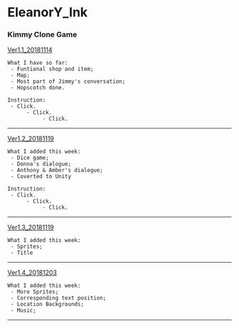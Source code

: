 # EleanorY_Ink
### Kimmy Clone Game
[Ver1.1_20181114](https://jiaxi-yang.itch.io/kimmy-ver1)

    What I have so far: 
     - Funtional shop and item;
     - Map;
     - Most part of Jimmy's conversation;
     - Hopscotch done.

    Instruction:
     - Click.
          - Click.
               - Click.

---

[Ver1.2_20181119](https://jiaxi-yang.itch.io/kimmy-ver2)

    What I added this week: 
     - Dice game;
     - Donna's dialogue;
     - Anthony & Amber's dialogue;
     - Coverted to Unity

    Instruction:
     - Click.
          - Click.
               - Click.

---

[Ver1.3_20181119](https://jiaxi-yang.itch.io/kimmy-ver13)

    What I added this week: 
     - Sprites;
     - Title

---

[Ver1.4_20181203](https://jiaxi-yang.itch.io/kimmy-ver14)

    What I added this week: 
     - More Sprites;
     - Corresponding text position;
     - Location Backgrounds;
     - Music;
     
---
